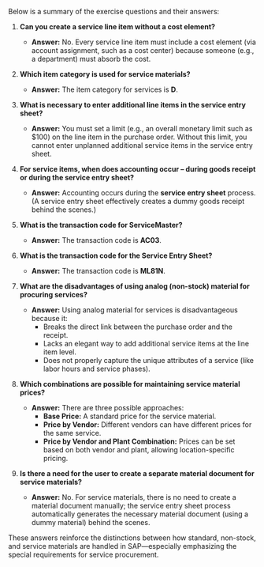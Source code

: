 Below is a summary of the exercise questions and their answers:

1. **Can you create a service line item without a cost element?**  
   - **Answer:** No. Every service line item must include a cost element (via account assignment, such as a cost center) because someone (e.g., a department) must absorb the cost.

2. **Which item category is used for service materials?**  
   - **Answer:** The item category for services is **D**.

3. **What is necessary to enter additional line items in the service entry sheet?**  
   - **Answer:** You must set a limit (e.g., an overall monetary limit such as $100) on the line item in the purchase order. Without this limit, you cannot enter unplanned additional service items in the service entry sheet.

4. **For service items, when does accounting occur – during goods receipt or during the service entry sheet?**  
   - **Answer:** Accounting occurs during the **service entry sheet** process. (A service entry sheet effectively creates a dummy goods receipt behind the scenes.)

5. **What is the transaction code for ServiceMaster?**  
   - **Answer:** The transaction code is **AC03**.

6. **What is the transaction code for the Service Entry Sheet?**  
   - **Answer:** The transaction code is **ML81N**.

7. **What are the disadvantages of using analog (non-stock) material for procuring services?**  
   - **Answer:** Using analog material for services is disadvantageous because it:
     - Breaks the direct link between the purchase order and the receipt.
     - Lacks an elegant way to add additional service items at the line item level.
     - Does not properly capture the unique attributes of a service (like labor hours and service phases).

8. **Which combinations are possible for maintaining service material prices?**  
   - **Answer:** There are three possible approaches:
     - **Base Price:** A standard price for the service material.
     - **Price by Vendor:** Different vendors can have different prices for the same service.
     - **Price by Vendor and Plant Combination:** Prices can be set based on both vendor and plant, allowing location-specific pricing.

9. **Is there a need for the user to create a separate material document for service materials?**  
   - **Answer:** No. For service materials, there is no need to create a material document manually; the service entry sheet process automatically generates the necessary material document (using a dummy material) behind the scenes.

These answers reinforce the distinctions between how standard, non-stock, and service materials are handled in SAP—especially emphasizing the special requirements for service procurement.